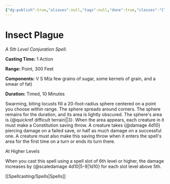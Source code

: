 ```yaml
---
{"dg-publish":true,"aliases":null,"tags":null,"done":true,"classes":"Cleric, Druid, Sorcerer,","spellLevel":5,"school":"Conjuration","source":"PHB","permalink":"/spells/insect-plague/","dgHomeLink":false,"dgPassFrontmatter":true}
---
```


# Insect Plague
*A 5th Level Conjuration Spell.*

**Casting Time:** 1 Action

**Range:** Point, 300 Feet

**Components:** V S M(a few grains of sugar, some kernels of grain, and a smear of fat)

**Duration:** Timed, 10 Minutes

Swarming, biting locusts fill a 20-foot-radius sphere centered on a point you choose within range. The sphere spreads around corners. The sphere remains for the duration, and its area is lightly obscured. The sphere's area is {@quickref difficult terrain||3}.
When the area appears, each creature in it must make a Constitution saving throw. A creature takes {@damage 4d10} piercing damage on a failed save, or half as much damage on a successful one. A creature must also make this saving throw when it enters the spell's area for the first time on a turn or ends its turn there.

At Higher Levels

When you cast this spell using a spell slot of 6th level or higher, the damage increases by {@scaledamage 4d10|5-9|1d10} for each slot level above 5th.

[[Spellcasting/Spells|Spells]]